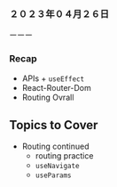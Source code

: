 ### ２０２３年０４月２６日
ーーー
### Recap
- APIs + `useEffect`
- React-Router-Dom
- Routing Ovrall

## **Topics to Cover**
- Routing continued
    - routing practice
    - `useNavigate`
    - `useParams`